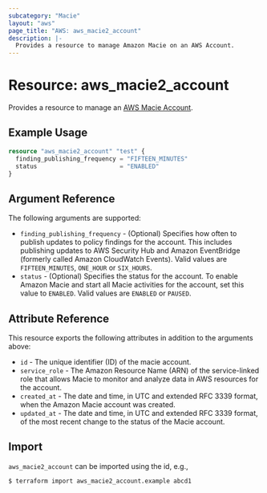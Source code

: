 ```yaml
---
subcategory: "Macie"
layout: "aws"
page_title: "AWS: aws_macie2_account"
description: |-
  Provides a resource to manage Amazon Macie on an AWS Account.
---
```


# Resource: aws_macie2_account

Provides a resource to manage an [AWS Macie Account](https://docs.aws.amazon.com/macie/latest/APIReference/macie.html).

## Example Usage

```terraform
resource "aws_macie2_account" "test" {
  finding_publishing_frequency = "FIFTEEN_MINUTES"
  status                       = "ENABLED"
}
```

## Argument Reference

The following arguments are supported:

* `finding_publishing_frequency` -  (Optional) Specifies how often to publish updates to policy findings for the account. This includes publishing updates to AWS Security Hub and Amazon EventBridge (formerly called Amazon CloudWatch Events). Valid values are `FIFTEEN_MINUTES`, `ONE_HOUR` or `SIX_HOURS`.
* `status` - (Optional) Specifies the status for the account. To enable Amazon Macie and start all Macie activities for the account, set this value to `ENABLED`. Valid values are `ENABLED` or `PAUSED`.

## Attribute Reference

This resource exports the following attributes in addition to the arguments above:

* `id` - The unique identifier (ID) of the macie account.
* `service_role` - The Amazon Resource Name (ARN) of the service-linked role that allows Macie to monitor and analyze data in AWS resources for the account.
* `created_at` - The date and time, in UTC and extended RFC 3339 format, when the Amazon Macie account was created.
* `updated_at` - The date and time, in UTC and extended RFC 3339 format, of the most recent change to the status of the Macie account.

## Import

`aws_macie2_account` can be imported using the id, e.g.,

```
$ terraform import aws_macie2_account.example abcd1
```
